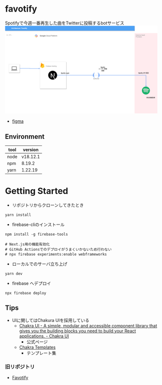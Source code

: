 # favotify
Spotifyで今週一番再生した曲をTwitterに投稿するbotサービス
![](docs/archtecture.drawio.png)

- [figma](https://www.figma.com/file/XdjEpS4faSqNDM9P2t1HgM/Favotify?node-id=0%3A1&t=NVLU2ZiJAaHxK22o-1)

## Environment
|tool|version|
|--|--|
|node|v18.12.1|
|npm|8.19.2|
|yarn|1.22.19|

# Getting Started

- リポジトリからクローンしてきたとき
```bash:
yarn install
```

- firebase-cliのインストール
```bash:
npm install -g firebase-tools

# Next.js用の機能有効化
# GitHub Actionsでのデプロイがうまくいかないため行わない
# npx firebase experiments:enable webframeworks
```

- ローカルでのサーバ立ち上げ
```bash:
yarn dev
```

- firebase へデプロイ
```bash:
npx firebase deploy
```

## Tips
- UIに関してはChakura UIを採用している
  - [Chakra UI - A simple, modular and accessible component library that gives you the building blocks you need to build your React applications. - Chakra UI](https://chakra-ui.com/)
    - 公式ページ
  - [Chakra Templates](https://chakra-templates.dev/)
    - テンプレート集

### 旧リポジトリ

- [Favotify](https://github.com/klsh1tt/Favotify)



